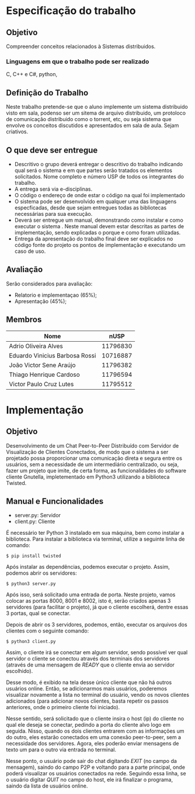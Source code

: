 # Especificação do trabalho

## Objetivo
Compreender conceitos relacionados à Sistemas distribuidos.

### Linguagens em que o trabalho pode ser realizado
C, C++ e C#, python,

## Definição do Trabalho
Neste trabalho pretende-se que o aluno implemente um sistema distribuido visto em sala,
podenso ser um sitema de arquivo distribuido, um protoloco de comunicação distribuido
como o torrent, etc, ou seja sistema que envolve os conceitos discutidos e apresentados em
sala de aula. Sejam criativos.

## O que deve ser entregue
- Descritivo o grupo deverá entregar o descritivo do trabalho indicando qual
será o sistema e em que partes serão tratados os elementos solicitados.
Nome completo e número USP de todos os integrantes do trabalho.
- A entrega será via e-disciplinas.
- O código o endereço de onde estar o código na qual foi
implementado
- O sistema pode ser desenvolvido em qualquer uma das linguagens
especficadas, desde que sejam entregues todas as bibliotecas
necessárias para sua execução.
- Deverá ser entregue um manual, demonstrando como instalar e como
executar o sistema . Neste manual devem estar descritas as partes de
implementação, sendo explicadas o porque e como foram utilizadas.
- Entrega da apresentação do trabalho final deve ser explicados no
código fonte do projeto os pontos de implementação e executando
um caso de uso.

## Avaliação
Serão considerados para avaliação:
- Relatorio e implementaçao (65%);
- Apresentação (45%);

## Membros

| Nome                           | nUSP     |
|--------------------------------|----------|
| Adrio Oliveira Alves           | 11796830 |
| Eduardo Vinicius Barbosa Rossi | 10716887 |
| João Victor Sene Araújo        | 11796382 |
| Thiago Henrique Cardoso        | 11796594 |
| Victor Paulo Cruz Lutes        | 11795512 |

# Implementação

## Objetivo

Desenvolvimento de um Chat Peer-to-Peer Distribuído com Servidor de Visualização de Clientes Conectados, de modo que o sistema a ser projetado possa proporcionar uma comunicação direta e segura entre os usuários, sem a necessidade de um intermediário centralizado, ou seja, fazer um projeto que imite, de certa forma, as funcionalidades do software cliente Gnutella, impletementado em Python3 utilizando a biblioteca Twisted.

## Manual e Funcionalidades

- server.py: Servidor
- client.py: Cliente

É necessário ter Python 3 instalado em sua máquina, bem como instalar a biblioteca. Para instalar a biblioteca via terminal, utilize a seguinte linha de comando:

```console
$ pip install twisted
```

Após instalar as dependências, podemos executar o projeto. Assim, podemos abrir os servidores:

```console
$ python3 server.py
```

Após isso, será solicitado uma entrada de porta. Neste projeto, vamos colocar as portas 8000, 8001 e 8002, isto é, serão criados apenas 3 servidores (para facilitar o projeto), já que o cliente escolherá, dentre essas 3 portas, qual se conectar.

Depois de abrir os 3 servidores, podemos, então, executar os arquivos dos clientes com o seguinte comando:

```console
$ python3 client.py
```

Assim, o cliente irá se conectar em algum servidor, sendo possível ver qual servidor o cliente se conectou através dos terminais dos servidores (através de uma mensagem de $READY$ que o cliente envia ao servidor escolhido).

Desse modo, é exibido na tela desse único cliente que não há outros usuários online. Então, se adicionarmos mais usuários, poderemos visualizar novamente a lista no terminal do usuário, vendo os novos clientes adicionados (para adicionar novos clientes, basta repetir os passos anteriores, onde o primeiro cliente foi iniciado).

Nesse sentido, será solicitado que o cliente insira o host (ip) do cliente no qual ele deseja se conectar, pedindo a porta do cliente alvo logo em seguida. Nisso, quando os dois clientes entrarem com as informações um do outro, eles estarão conectados em uma conexão peer-to-peer, sem a necessidade dos servidores. Agora, eles poderão enviar mensagens de texto um para o outro via entrada no terminal.

Nesse ponto, o usuário pode sair do chat digitando $EXIT$ (no campo da mensagem), saindo do campo P2P e voltando para a parte principal, onde poderá visualizar os usuários conectados na rede. Seguindo essa linha, se o usuário digitar $QUIT$ no campo do host, ele irá finalizar o programa, saindo da lista de usuários online.